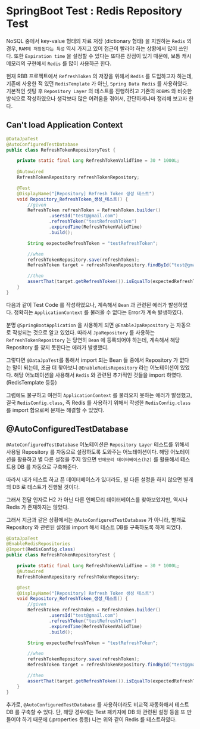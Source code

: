 # SpringBoot Test : Redis Repository Test
NoSQL 중에서 key-value 형태의 자료 저장 (dictionary 형태) 을 지원하는 `Redis` 의 경우, `RAM에 저장된다는 특성` 역시 가지고 있어 접근이 
빨라야 하는 상황에서 많이 쓰인다. 또한 `Expiration time` 을 설정할 수 있다는 또다른 장점이 있기 때문에, 보통 캐시 메모리의
구현에서 `Redis` 를 많이 사용하곤 한다.

현재 RBB 프로젝트에서 `RefreshToken` 의 저장을 위해서 `Redis` 를 도입하고자 하는데, 기존에 사용한 적 있던 `RedisTemplate`
가 아닌, `Spring Data Redis` 를 사용하였다. 기본적인 셋팅 후 `Repository Layer` 의 테스트를 진행하려고 기존의 `RDBMS`
와 비슷한 방식으로 작성하였으나 생각보다 많은 어려움을 겪어서, 간단하게나마 정리해 보고자 한다.

## Can't load Application Context 
```java
@DataJpaTest
@AutoConfiguredTestDatabase
public class RefreshTokenRepositoryTest {

    private static final Long RefreshTokenValidTime = 30 * 1000L;
    
    @Autowired
    RefreshTokenRepository refreshTokenRepository;

    @Test
    @DisplayName("[Repository] Refresh Token 생성 테스트")
    void Repository_RefreshToken_생성_테스트() {
        //given
        RefreshToken refreshToken = RefreshToken.builder()
                .usersId("test@gmail.com")
                .refreshToken("testRefreshToken")
                .expiredTime(RefreshTokenValidTime)
                .build();

        String expectedRefreshToken = "testRefreshToken";

        //when
        refreshTokenRepository.save(refreshToken);
        RefreshToken target = refreshTokenRepository.findById("test@gmail.com").orElseThrow(IllegalArgumentException::new);

        //then
        assertThat(target.getRefreshToken()).isEqualTo(expectedRefreshToken);
    }
}
```
다음과 같이 Test Code 를 작성하였으나, 계속해서 `Bean` 과 관련된 에러가 발생하였다. 정확히는 `ApplicationContext` 를 불러올 수 없다는 Error가 계속 발생하였다.

분명 `@SpringBootApplication` 을 사용하게 되면 `@EnableJpaRepository` 는 자동으로 작성되는 것으로 알고 있었다. 따라서 
`JpaRepository` 를 사용하는 `RefreshTokenRepository` 는 당연히 `Bean` 에 등록되어야 하는데, 계속해서 해당 Repository 를 찾지 못한다는 에러가 발생했디.

그렇다면 `@DataJpaTest`를 통해서 import 되는 Bean 들 중에서 Repository 가 없다는 말이 되는데, 조금 더 찾아보니 `@EnableRedisRepository` 라는 어노테이션이 있었다.
해당 어노테이션을 사용해서 `Redis` 와 관련된 추가적인 것들을 import 하였다. (RedisTemplate 등등)

그럼에도 불구하고 여전히 `ApplicationContext` 를 불러오지 못하는 애러가 발생했고, 결국 `RedisConfig.class`, 즉 Redis 를 사용하기 위해서
작성한 `RedisConfig.class` 를 import 함으로써 문제는 해결할 수 있었다.

## @AutoConfiguredTestDatabase
`@AutoConfiguredTestDatabase` 어노테이션은 `Repository Layer` 테스트를 위해서 사용될 Repository 를 자동으로 설정하도록
도와주는 어노테이션이다. 해당 어노테이션을 활용하고 별 다른 설정을 주지 않으면 `인메모리 데이터베이스(h2)` 를 활용해서 테스트용
DB 를 자동으로 구축해준다.

따라서 내가 테스트 하고 픈 데이터베이스가 있더라도, 별 다른 설정을 하지 않으면 별개의 DB 로 테스트가 진행될 것이다.

그래서 전달 인자로 H2 가 아닌 다른 인메모리 데이터베이스를 찾아보았지만, 역시나 Redis 가 존재하지는 않았다.

그래서 지금과 같은 상황에서는 `@AutoConfiguredTestDatabase` 가 아니라, 별개로 Repository 와 관련된 설정을 import 해서 
테스트 DB를 구축하도록 하게 되었다.

```java
@DataJpaTest
@EnableRedisRepositories
@Import(RedisConfig.class)
public class RefreshTokenRepositoryTest {

    private static final Long RefreshTokenValidTime = 30 * 1000L;
    @Autowired
    RefreshTokenRepository refreshTokenRepository;

    @Test
    @DisplayName("[Repository] Refresh Token 생성 테스트")
    void Repository_RefreshToken_생성_테스트() {
        //given
        RefreshToken refreshToken = RefreshToken.builder()
                .usersId("test@gmail.com")
                .refreshToken("testRefreshToken")
                .expiredTime(RefreshTokenValidTime)
                .build();

        String expectedRefreshToken = "testRefreshToken";

        //when
        refreshTokenRepository.save(refreshToken);
        RefreshToken target = refreshTokenRepository.findById("test@gmail.com").orElseThrow(IllegalArgumentException::new);

        //then
        assertThat(target.getRefreshToken()).isEqualTo(expectedRefreshToken);
    }
}
```
추가로, `@AutoConfiguredTestDatabase` 를 사용하더라도 비교적 자동화해서 테스트 DB 를 구축할 수 있다. 단, 해당 경우에는 
Test 패키지에 DB 와 관련된 설정 등을 또 만들어야 하기 때문에 (.properties 등등) 나는 위와 같이 Redis 를 테스트하였다.